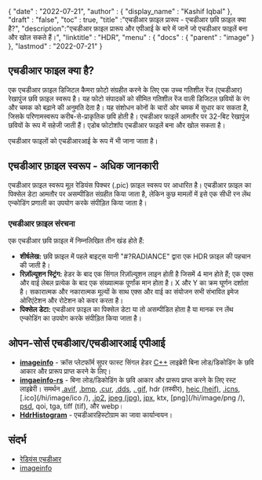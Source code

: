{
  "date" : "2022-07-21",
  "author" : {
    "display_name" : "Kashif Iqbal"
},
  "draft" : "false",
  "toc" : true,
  "title" :"एचडीआर फ़ाइल प्रारूप - एचडीआर छवि फ़ाइल क्या है?",
  "description":"एचडीआर फ़ाइल प्रारूप और एपीआई के बारे में जानें जो एचडीआर फाइलें बना और खोल सकते हैं।",
  "linktitle" : "HDR",
  "menu" : {
    "docs" : {
      "parent" : "image"
}
},
  "lastmod" : "2022-07-21"
}

## एचडीआर फाइल क्या है?

एक एचडीआर फ़ाइल डिजिटल कैमरा फ़ोटो संग्रहीत करने के लिए एक उच्च गतिशील रेंज (एचडीआर) रेखापुंज छवि फ़ाइल स्वरूप है। यह फोटो संपादकों को सीमित गतिशील रेंज वाली डिजिटल छवियों के रंग और चमक को बढ़ाने की अनुमति देता है। यह संशोधन कोनों के चारों ओर चमक में सुधार कर सकता है, जिसके परिणामस्वरूप करीब-से-प्राकृतिक छवि होती है। एचडीआर फाइलें आमतौर पर 32-बिट रेखापुंज छवियों के रूप में सहेजी जाती हैं। एडोब फोटोशॉप एचडीआर फाइलें बना और खोल सकता है।

एचडीआर फाइलों को एचडीआरआई के रूप में भी जाना जाता है।

## एचडीआर फ़ाइल स्वरूप - अधिक जानकारी

एचडीआर फ़ाइल स्वरूप मूल रेडियंस पिक्चर (.pic) फ़ाइल स्वरूप पर आधारित है। एचडीआर फ़ाइल का पिक्सेल डेटा आमतौर पर असम्पीडित संग्रहीत किया जाता है, लेकिन कुछ मामलों में इसे एक सीधी रन लेंथ एन्कोडिंग प्रणाली का उपयोग करके संपीड़ित किया जाता है।

### एचडीआर फ़ाइल संरचना

एक एचडीआर छवि फ़ाइल में निम्नलिखित तीन खंड होते हैं:

* **शीर्षलेख:** छवि फ़ाइल में पहले बाइट्स यानी "#?RADIANCE" द्वारा एक HDR फ़ाइल की पहचान की जाती है।
* **रिज़ॉल्यूशन स्ट्रिंग:** हेडर के बाद एक सिंगल रिज़ॉल्यूशन लाइन होती है जिसमें 4 मान होते हैं; एक एक्स और वाई लेबल प्रत्येक के बाद एक संख्यात्मक पूर्णांक मान होता है। X और Y का क्रम घूर्णन दर्शाता है। सकारात्मक और नकारात्मक मूल्यों के साथ एक्स और वाई का संयोजन सभी संभावित इमेज ओरिएंटेशन और रोटेशन को कवर करता है।
* **पिक्सेल डेटा:** एचडीआर फ़ाइल का पिक्सेल डेटा या तो असम्पीडित होता है या मानक रन लेंथ एन्कोडिंग का उपयोग करके संपीड़ित किया जाता है।

## ओपन-सोर्स एचडीआर/एचडीआरआई एपीआई

* **[imageinfo](https://github.com/xiaozhuai/imageinfo)** - क्रॉस प्लेटफॉर्म सुपर फास्ट सिंगल हेडर [C++](/hi/programming/cpp/) लाइब्रेरी बिना लोड/डिकोडिंग के छवि आकार और प्रारूप प्राप्त करने के लिए।
* **[imgaeinfo-rs](https://github.com/xiaozhuai/imageinfo-rs)** - बिना लोड/डिकोडिंग के छवि आकार और प्रारूप प्राप्त करने के लिए रस्ट लाइब्रेरी। समर्थन [.avif](/hi/image/avif/), [.bmp](/hi/image/bmp/), [.cur](/hi/image/cur/), [.dds](/hi/image/dds/), [. gif](/hi/image/gif/), hdr (तस्वीर), [heic (heif)](/hi/image/heic/), [.icns](/hi/image/icns/), [.ico](/hi/image/ico /), [.jp2](/hi/image/jp2/), [jpeg (jpg)](/hi/image/jpeg/), [jpx](/hi/image/jpx/), ktx, [png](/hi/image/png /), [psd](/hi/image/psd/), qoi, tga, tiff (tif), और webp।
* **[HdrHistogram](https://github.com/HdrHistogram/HdrHistogram)** - एचडीआरहिस्टोग्राम का जावा कार्यान्वयन।

## संदर्भ

* [रेडियंस एचडीआर](http://paulbourke.net/dataformats/pic/)
* [imageinfo](https://github.com/xiaozhuai/imageinfo)


